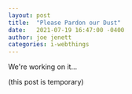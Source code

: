 ```yaml
---
layout: post
title:  "Please Pardon our Dust"
date:   2021-07-19 16:47:00 -0400
author: joe jenett
categories: i-webthings
---
```

We're working on it...

(this post is temporary)